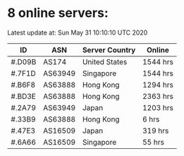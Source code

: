 # 8 online servers:

Latest update at: Sun May 31 10:10:10 UTC 2020

| ID | ASN | Server Country | Online |
| -- | --- | -------------- | ------ |
| #.D09B | AS174 | United States | 1544 hrs |
| #.7F1D | AS63949 | Singapore | 1544 hrs |
| #.B6F8 | AS63888 | Hong Kong | 1294 hrs |
| #.BD3E | AS63888 | Hong Kong | 2363 hrs |
| #.2A79 | AS63949 | Japan | 1203 hrs |
| #.33B9 | AS63888 | Hong Kong | 6 hrs |
| #.47E3 | AS16509 | Japan | 319 hrs |
| #.6A66 | AS16509 | Singapore | 55 hrs |

